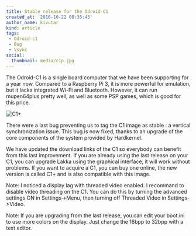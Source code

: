```yaml
---
title: Stable release for the Odroid-C1
created_at: '2016-10-22 08:35:43'
author_name: kivutar
kind: article
tags:
 - Odroid-c1
 - Bug
 - Vsync
social:
  thumbnail: media/c1p.jpg
---
```


The Odroid-C1 is a single board computer that we have been supporting for a year now. Compared to a Raspberry Pi 3, it is more powerful for emulation, but it lacks integrated Wi-Fi and Bluetooth. However, it can run mupen64plus pretty well, as well as some PSP games, which is good for this price.

![C1+](media/c1p.jpg)

There were a last bug preventing us to tag the C1 image as stable : a vertical synchronization issue. This bug is now fixed, thanks to an upgrade of the core components of the system provided by Hardkernel.

We have updated the download links of the C1 so everybody can benefit from this last improvement. If you are already using the last release on your C1, you can upgrade Lakka using the graphical interface, it will work without problems. If you want to acquire a C1, you can buy one online, the new version is called C1+ and is also compatible with this image.

Note: I noticed a display lag with threaded video enabled. I recommand to disable video threading on the C1. You can do this by turning the advanced settings ON in Settings->Menu, then turning off Threaded Video in Settings->Video.

Note: If you are upgrading from the last release, you can edit your boot.ini to use more colors on the display. Just change the 16bpp to 32bpp with a text editor.
